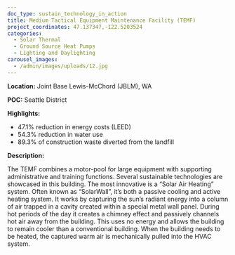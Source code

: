 ```yaml
---
doc_type: sustain_technology_in_action
title: Medium Tactical Equipment Maintenance Facility (TEMF)
project_coordinates: 47.137347,-122.5203524
categories:
  - Solar Thermal
  - Ground Source Heat Pumps
  - Lighting and Daylighting
carousel_images:
  - /admin/images/uploads/12.jpg
---
```


**Location:** Joint Base Lewis-McChord (JBLM), WA

**POC:** Seattle District

**Highlights:**

- 47.1% reduction in energy costs (LEED)
- 54.3% reduction in water use
- 89.3% of construction waste diverted from the landfill

**Description:**

The TEMF combines a motor-pool for large equipment with supporting administrative and training functions. Several sustainable technologies are showcased in this building. The most innovative is a “Solar Air Heating” system. Often known as “SolarWall”, it’s both a passive cooling and active heating system. It works by capturing the sun’s radiant energy into a column of air trapped in a cavity created within a special metal wall panel. During hot periods of the day it creates a chimney effect and passively channels hot air away from the building. This uses no energy and allows the building to remain cooler than a conventional building. When the building needs to be heated, the captured warm air is mechanically pulled into the HVAC system.
